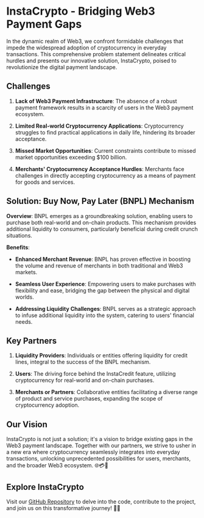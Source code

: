 # InstaCrypto - Bridging Web3 Payment Gaps

In the dynamic realm of Web3, we confront formidable challenges that impede the widespread adoption of cryptocurrency in everyday transactions. This comprehensive problem statement delineates critical hurdles and presents our innovative solution, InstaCrypto, poised to revolutionize the digital payment landscape.

## Challenges

1. **Lack of Web3 Payment Infrastructure**: The absence of a robust payment framework results in a scarcity of users in the Web3 payment ecosystem.

2. **Limited Real-world Cryptocurrency Applications**: Cryptocurrency struggles to find practical applications in daily life, hindering its broader acceptance.

3. **Missed Market Opportunities**: Current constraints contribute to missed market opportunities exceeding $100 billion.

4. **Merchants' Cryptocurrency Acceptance Hurdles**: Merchants face challenges in directly accepting cryptocurrency as a means of payment for goods and services.

## Solution: Buy Now, Pay Later (BNPL) Mechanism

**Overview**: BNPL emerges as a groundbreaking solution, enabling users to purchase both real-world and on-chain products. This mechanism provides additional liquidity to consumers, particularly beneficial during credit crunch situations.

**Benefits**:

- **Enhanced Merchant Revenue**: BNPL has proven effective in boosting the volume and revenue of merchants in both traditional and Web3 markets.

- **Seamless User Experience**: Empowering users to make purchases with flexibility and ease, bridging the gap between the physical and digital worlds.

- **Addressing Liquidity Challenges**: BNPL serves as a strategic approach to infuse additional liquidity into the system, catering to users' financial needs.

## Key Partners

1. **Liquidity Providers**: Individuals or entities offering liquidity for credit lines, integral to the success of the BNPL mechanism.

2. **Users**: The driving force behind the InstaCredit feature, utilizing cryptocurrency for real-world and on-chain purchases.

3. **Merchants or Partners**: Collaborative entities facilitating a diverse range of product and service purchases, expanding the scope of cryptocurrency adoption.

## Our Vision

InstaCrypto is not just a solution; it's a vision to bridge existing gaps in the Web3 payment landscape. Together with our partners, we strive to usher in a new era where cryptocurrency seamlessly integrates into everyday transactions, unlocking unprecedented possibilities for users, merchants, and the broader Web3 ecosystem. 🌐💳🚀

## Explore InstaCrypto

Visit our [GitHub Repository](https://www.github.com/instacrypto-official) to delve into the code, contribute to the project, and join us on this transformative journey! 🚀✨
